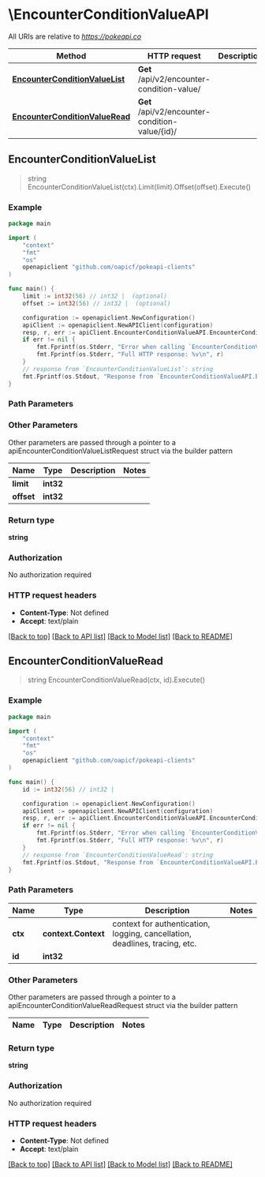 # \EncounterConditionValueAPI

All URIs are relative to *https://pokeapi.co*

Method | HTTP request | Description
------------- | ------------- | -------------
[**EncounterConditionValueList**](EncounterConditionValueAPI.md#EncounterConditionValueList) | **Get** /api/v2/encounter-condition-value/ | 
[**EncounterConditionValueRead**](EncounterConditionValueAPI.md#EncounterConditionValueRead) | **Get** /api/v2/encounter-condition-value/{id}/ | 



## EncounterConditionValueList

> string EncounterConditionValueList(ctx).Limit(limit).Offset(offset).Execute()



### Example

```go
package main

import (
	"context"
	"fmt"
	"os"
	openapiclient "github.com/oapicf/pokeapi-clients"
)

func main() {
	limit := int32(56) // int32 |  (optional)
	offset := int32(56) // int32 |  (optional)

	configuration := openapiclient.NewConfiguration()
	apiClient := openapiclient.NewAPIClient(configuration)
	resp, r, err := apiClient.EncounterConditionValueAPI.EncounterConditionValueList(context.Background()).Limit(limit).Offset(offset).Execute()
	if err != nil {
		fmt.Fprintf(os.Stderr, "Error when calling `EncounterConditionValueAPI.EncounterConditionValueList``: %v\n", err)
		fmt.Fprintf(os.Stderr, "Full HTTP response: %v\n", r)
	}
	// response from `EncounterConditionValueList`: string
	fmt.Fprintf(os.Stdout, "Response from `EncounterConditionValueAPI.EncounterConditionValueList`: %v\n", resp)
}
```

### Path Parameters



### Other Parameters

Other parameters are passed through a pointer to a apiEncounterConditionValueListRequest struct via the builder pattern


Name | Type | Description  | Notes
------------- | ------------- | ------------- | -------------
 **limit** | **int32** |  | 
 **offset** | **int32** |  | 

### Return type

**string**

### Authorization

No authorization required

### HTTP request headers

- **Content-Type**: Not defined
- **Accept**: text/plain

[[Back to top]](#) [[Back to API list]](../README.md#documentation-for-api-endpoints)
[[Back to Model list]](../README.md#documentation-for-models)
[[Back to README]](../README.md)


## EncounterConditionValueRead

> string EncounterConditionValueRead(ctx, id).Execute()



### Example

```go
package main

import (
	"context"
	"fmt"
	"os"
	openapiclient "github.com/oapicf/pokeapi-clients"
)

func main() {
	id := int32(56) // int32 | 

	configuration := openapiclient.NewConfiguration()
	apiClient := openapiclient.NewAPIClient(configuration)
	resp, r, err := apiClient.EncounterConditionValueAPI.EncounterConditionValueRead(context.Background(), id).Execute()
	if err != nil {
		fmt.Fprintf(os.Stderr, "Error when calling `EncounterConditionValueAPI.EncounterConditionValueRead``: %v\n", err)
		fmt.Fprintf(os.Stderr, "Full HTTP response: %v\n", r)
	}
	// response from `EncounterConditionValueRead`: string
	fmt.Fprintf(os.Stdout, "Response from `EncounterConditionValueAPI.EncounterConditionValueRead`: %v\n", resp)
}
```

### Path Parameters


Name | Type | Description  | Notes
------------- | ------------- | ------------- | -------------
**ctx** | **context.Context** | context for authentication, logging, cancellation, deadlines, tracing, etc.
**id** | **int32** |  | 

### Other Parameters

Other parameters are passed through a pointer to a apiEncounterConditionValueReadRequest struct via the builder pattern


Name | Type | Description  | Notes
------------- | ------------- | ------------- | -------------


### Return type

**string**

### Authorization

No authorization required

### HTTP request headers

- **Content-Type**: Not defined
- **Accept**: text/plain

[[Back to top]](#) [[Back to API list]](../README.md#documentation-for-api-endpoints)
[[Back to Model list]](../README.md#documentation-for-models)
[[Back to README]](../README.md)

